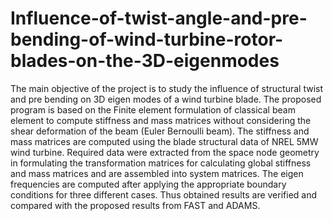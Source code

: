 # Influence-of-twist-angle-and-pre-bending-of-wind-turbine-rotor-blades-on-the-3D-eigenmodes

The main objective of the project is to study the influence of structural twist and pre bending on 3D eigen modes of a wind turbine blade. The proposed program is based on the Finite element formulation of classical beam element to compute stiffness and mass matrices without considering the shear deformation of the beam (Euler Bernoulli beam).
The stiffness and mass matrices are computed using the blade structural data of NREL 5MW wind turbine. Required data were extracted from the space node geometry in formulating the transformation matrices for calculating global stiffness and mass matrices and are assembled into system matrices. The eigen frequencies are computed after applying the appropriate boundary conditions for three different cases. Thus obtained results are verified and compared with the proposed results from FAST and ADAMS.
